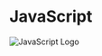# JavaScript
![JavaScript Logo](https://upload.wikimedia.org/wikipedia/commons/6/6a/JavaScript-logo.png)
